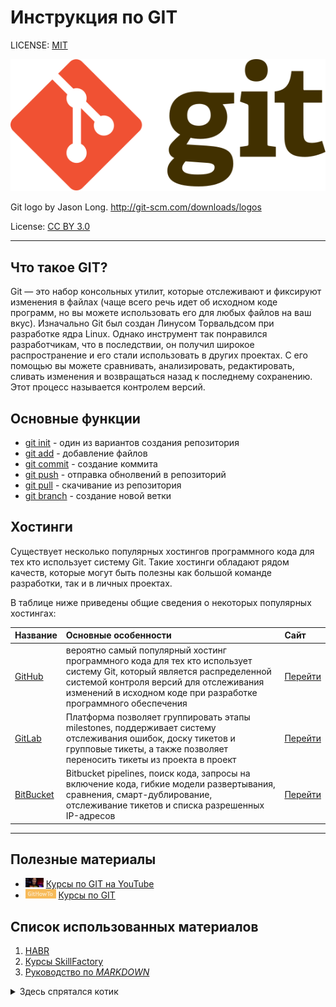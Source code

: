 # Инструкция по GIT


LICENSE: [MIT](license.md)

![gitlogo](./pics/Git-logo.svg)

Git logo by Jason Long. http://git-scm.com/downloads/logos

License: [CC BY 3.0](https://creativecommons.org/licenses/by/3.0/)
***
## Что такое GIT?

Git — это набор консольных утилит, которые отслеживают и фиксируют изменения в файлах (чаще всего речь идет об исходном коде программ, но вы можете использовать его для любых файлов на ваш вкус). Изначально Git был создан Линусом Торвальдсом при разработке ядра Linux. Однако инструмент так понравился разработчикам, что в последствии, он получил широкое распространение и его стали использовать в других проектах. С его помощью вы можете сравнивать, анализировать, редактировать, сливать изменения и возвращаться назад к последнему сохранению. Этот процесс называется контролем версий.


## Основные функции


* [git init](init.md) - один из вариантов создания репозитория
* [git add](add.md) - добавление файлов
* [git commit](commit.md) - создание коммита
* [git push](push.md) - отправка обнолвений в репозиторий
* [git pull](pull.md) - скачивание из репозитория
* [git branch](branch.md) - создание новой ветки

## Хостинги

Существует несколько популярных хостингов программного кода для тех кто использует систему Git. Такие хостинги обладают рядом качеств, которые могут быть полезны как большой команде разработки, так и в личных проектах. 

В таблице ниже приведены общие сведения о некоторых популярных хостингах:

| Название  | Основные особенности | Сайт |
| :---    | :----    | :---    |
| [GitHub](GitHub.md)    | вероятно самый популярный хостинг программного кода для тех кто использует систему Git, который является распределенной системой контроля версий для отслеживания изменений в исходном коде при разработке программного обеспечения  | [Перейти](https://github.com/) |
| [GitLab](GitLab.md)    | Платформа позволяет группировать этапы milestones, поддерживает систему отслеживания ошибок, доску тикетов и групповые тикеты, а также позволяет переносить тикеты из проекта в проект | [Перейти](https://about.gitlab.com/) |
| [BitBucket](BitBucket.md)    | Bitbucket pipelines, поиск кода, запросы на включение кода, гибкие модели развертывания, сравнения, смарт-дублирование, отслеживание тикетов и списка разрешенных IP-адресов | [Перейти](https://bitbucket.org/) |


***
## Полезные материалы

* <img src="./pics/pic1.PNG" alt="drawing" height="15"/> [Курсы по GIT на YouTube](https://www.youtube.com/watch?v=zZBiln_2FhM&ab_channel=%D0%92%D0%BB%D0%B0%D0%B4%D0%B8%D0%BB%D0%B5%D0%BD%D0%9C%D0%B8%D0%BD%D0%B8%D0%BD)
* <img src="./pics/pic2.PNG" alt="drawing" height="15"/> [Курсы по GIT](https://githowto.com/ru)

## Список использованных материалов

1. [HABR](https://habr.com/ru/company/ruvds/blog/599929/)
2. [Курсы SkillFactory](https://lms.skillfactory.ru/courses/course-v1:SkillFactory+PHPDEV+2021/courseware/d27ba083970241e4b9c5fcb835addce9/ea69748ba20c4e858a6d364ec0b51108/14?activate_block_id=block-v1%3ASkillFactory%2BPHPDEV%2B2021%2Btype%40html%2Bblock%4040b2bec2c5744e93b35df5c91f3a4757)
3. [Руководство по *MARKDOWN*](https://gist.github.com/Jekins/2bf2d0638163f1294637)


<details>
  <summary>Здесь спрятался котик</summary>
  <p align="center">
    <img src="https://media.giphy.com/media/vFKqnCdLPNOKc/giphy.gif" height = "100"/>
  </p>
</details>




